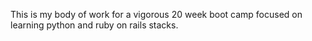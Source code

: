 This is my body of work for a vigorous 20 week boot camp focused on learning python and ruby on rails stacks. 
